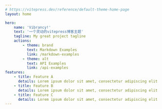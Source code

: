 ```yaml
---
# https://vitepress.dev/reference/default-theme-home-page
layout: home

hero:
    name: 'Vibrancy!'
    text: '一个灵动的vitepress博客主题'
    tagline: My great project tagline
    actions:
        - theme: brand
          text: Markdown Examples
          link: /markdown-examples
        - theme: alt
          text: API Examples
          link: /api-examples
features:
    - title: Feature A
      details: Lorem ipsum dolor sit amet, consectetur adipiscing elit
    - title: Feature B
      details: Lorem ipsum dolor sit amet, consectetur adipiscing elit
    - title: Feature C
      details: Lorem ipsum dolor sit amet, consectetur adipiscing elit
---
```

